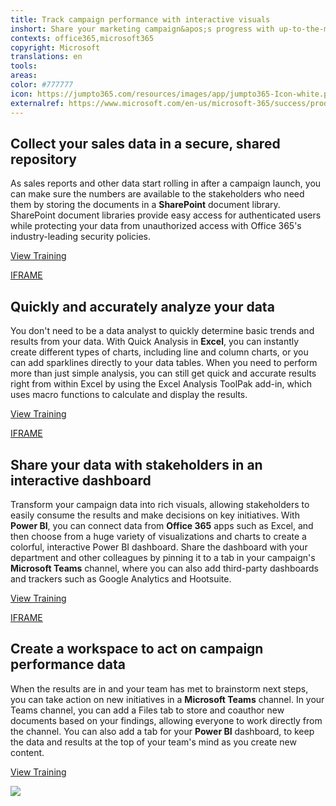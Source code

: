 ```yaml
---
title: Track campaign performance with interactive visuals
inshort: Share your marketing campaign&apos;s progress with up-to-the-minute data presented in compelling and easy-to-read visuals.
contexts: office365,microsoft365
copyright: Microsoft
translations: en
tools: 
areas: 
color: #777777
icon: https://jumpto365.com/resources/images/app/jumpto365-Icon-white.png
externalref: https://www.microsoft.com/en-us/microsoft-365/success/productivitylibrary/track-campaign-performance-with-interactive-visuals
---
```


## Collect your sales data in a secure, shared repository

As sales reports and other data start rolling in after a campaign launch, you can make sure the numbers are available to the stakeholders who need them by storing the documents in a **SharePoint** document library. SharePoint document libraries provide easy access for authenticated users while protecting your data from unauthorized access with Office 365's industry-leading security policies.

[View Training](https://support.office.com/article/Create-a-document-library-in-SharePoint-306728FE-0325-4B28-B60D-F902E1D75939)

[IFRAME](https://www.microsoft.com/en-us/videoplayer/embed/RE1US0c)

## Quickly and accurately analyze your data

You don't need to be a data analyst to quickly determine basic trends and results from your data. With Quick Analysis in **Excel**, you can instantly create different types of charts, including line and column charts, or you can add sparklines directly to your data tables. When you need to perform more than just simple analysis, you can still get quick and accurate results right from within Excel by using the Excel Analysis ToolPak add-in, which uses macro functions to calculate and display the results.

[View Training](https://support.office.com/article/Analyze-your-data-instantly-9e382e73-7f5e-495a-a8dc-be8225b1bb78)

[IFRAME](https://www.microsoft.com/en-us/videoplayer/embed/RE1UCmH)

## Share your data with stakeholders in an interactive dashboard

Transform your campaign data into rich visuals, allowing stakeholders to easily consume the results and make decisions on key initiatives. With **Power BI**, you can connect data from **Office 365** apps such as Excel, and then choose from a huge variety of visualizations and charts to create a colorful, interactive Power BI dashboard. Share the dashboard with your department and other colleagues by pinning it to a tab in your campaign's **Microsoft Teams** channel, where you can also add third-party dashboards and trackers such as Google Analytics and Hootsuite.

[View Training](https://powerbi.microsoft.com/guided-learning)

[IFRAME](https://www.microsoft.com/en-us/videoplayer/embed/RE1UML2)

## Create a workspace to act on campaign performance data

When the results are in and your team has met to brainstorm next steps, you can take action on new initiatives in a **Microsoft Teams** channel. In your Teams channel, you can add a Files tab to store and coauthor new documents based on your findings, allowing everyone to work directly from the channel. You can also add a tab for your **Power BI** dashboard, to keep the data and results at the top of your team's mind as you create new content.

[View Training](https://support.office.com/article/Managing-files-in-Microsoft-Teams-c593c78a-27c4-4661-a598-682baa30ca7e)

![](http://img-prod-cms-rt-microsoft-com.akamaized.net/cms/api/am/imageFileData/RE1NyJC?ver=cc46)

